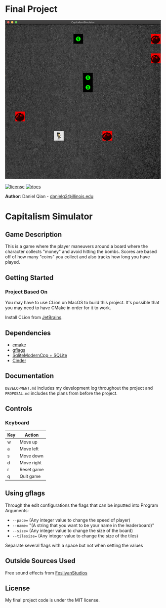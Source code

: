 # Final Project
![Game Screen](assets/game.jpg)

[![license](https://img.shields.io/badge/license-MIT-green)](LICENSE)
[![docs](https://img.shields.io/badge/docs-yes-brightgreen)](docs/README.md)

**Author**: Daniel Qian - [danielq3@illinois.edu](mailto:danielq3@illinois.edu)
# Capitalism Simulator

## Game Description

This is a game where the player maneuvers around a board where the character collects "money" and avoid 
hitting the bombs. Scores are based off of how many "coins" you collect and also tracks how long you have played.
    
## Getting Started 

### Project Based On
You may have to use CLion on MacOS to build this project. It's possible that you may need to have CMake in order
for it to work.

Install CLion from [JetBrains](https://www.jetbrains.com/clion/).

## Dependencies
* [cmake](https://cmake.org/)
* [gflags](https://github.com/gflags/gflags)
* [SqliteModernCpp + SQLite](https://github.com/SqliteModernCpp/sqlite_modern_cpp/tree/dev)
* [Cinder](https://libcinder.org/)

## Documentation
`DEVELOPMENT.md` includes my development log throughout the project and `PROPOSAL.md` includes the plans from before
the project.

## Controls

### Keyboard

Key | Action
--- | ------
w | Move up
a | Move left
s | Move down
d | Move right
r | Reset game
q | Quit game

## Using gflags
Through the edit configurations the flags that can be inputted into Program Arguments:
- `--pace=` (Any integer value to change the speed of player)
- `--name=` "(A string that you want to be your name in the leaderboard)"
- `--size=` (Any integer value to change the size of the board)
- `--tilesize=` (Any integer value to change the size of the tiles)

Separate several flags with a space but not when setting the values

## Outside Sources Used

Free sound effects from [FesliyanStudios](https://www.fesliyanstudios.com)

## License
My final project code is under the MIT license.